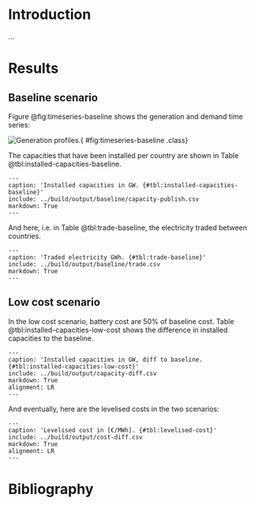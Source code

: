 # Introduction

...

# Results

## Baseline scenario

Figure @fig:timeseries-baseline shows the generation and demand time series:

![Generation profiles.](../build/output/baseline/plot.png){ #fig:timeseries-baseline .class}

The capacities that have been installed per country are shown in Table @tbl:installed-capacities-baseline.

```table
---
caption: 'Installed capacities in GW. {#tbl:installed-capacities-baseline}'
include: ../build/output/baseline/capacity-publish.csv
markdown: True
---
```

And here, i.e. in Table @tbl:trade-baseline, the electricity traded between countries.

```table
---
caption: 'Traded electricity GWh. {#tbl:trade-baseline}'
include: ../build/output/baseline/trade.csv
markdown: True
---
```

## Low cost scenario

In the low cost scenario, battery cost are 50% of baseline cost. Table @tbl:installed-capacities-low-cost shows the difference in installed capacities to the baseline.

```table
---
caption: 'Installed capacities in GW, diff to baseline. {#tbl:installed-capacities-low-cost}'
include: ../build/output/capacity-diff.csv
markdown: True
alignment: LR
---
```

And eventually, here are the levelised costs in the two scenarios:

```table
---
caption: 'Levelised cost in [€/MWh]. {#tbl:levelised-cost}'
include: ../build/output/cost-diff.csv
markdown: True
alignment: LR
---
```

# Bibliography

